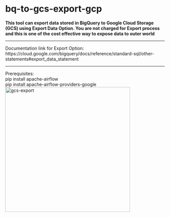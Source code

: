 # bq-to-gcs-export-gcp
<strong>This tool can export data stored in BigQuery to Google Cloud Storage (GCS) using Export Data Option. You are not charged for Export process and this is one of the cost effective way to expose data to outer world</strong>
<hr>
Documentation link for Export Option: https://cloud.google.com/bigquery/docs/reference/standard-sql/other-statements#export_data_statement
<hr>
Prerequisites:</br>
pip install apache-airflow<br>
pip install apache-airflow-providers-google

<img width="394" alt="gcs-export" src="https://user-images.githubusercontent.com/23714951/168889376-89fe8482-e313-4eb7-99a4-c211a218bb2f.png">

